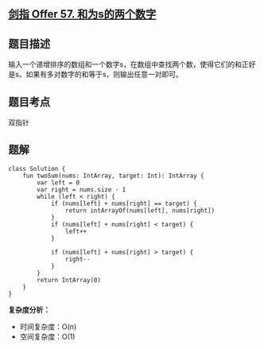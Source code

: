 ## [剑指 Offer 57. 和为s的两个数字](https://leetcode.cn/problems/he-wei-sde-liang-ge-shu-zi-lcof/description/?favorite=xb9nqhhg)

## 题目描述

输入一个递增排序的数组和一个数字s，在数组中查找两个数，使得它们的和正好是s。如果有多对数字的和等于s，则输出任意一对即可。

## 题目考点

双指针

## 题解
 
```
class Solution {
    fun twoSum(nums: IntArray, target: Int): IntArray {
        var left = 0
        var right = nums.size - 1
        while (left < right) {
            if (nums[left] + nums[right] == target) {
                return intArrayOf(nums[left], nums[right])
            }
            if (nums[left] + nums[right] < target) {
                left++
            }

            if (nums[left] + nums[right] > target) {
                right--
            }
        }
        return IntArray(0)
    }
}
```

**复杂度分析：**

- 时间复杂度：O(n)
- 空间复杂度：O(1) 
